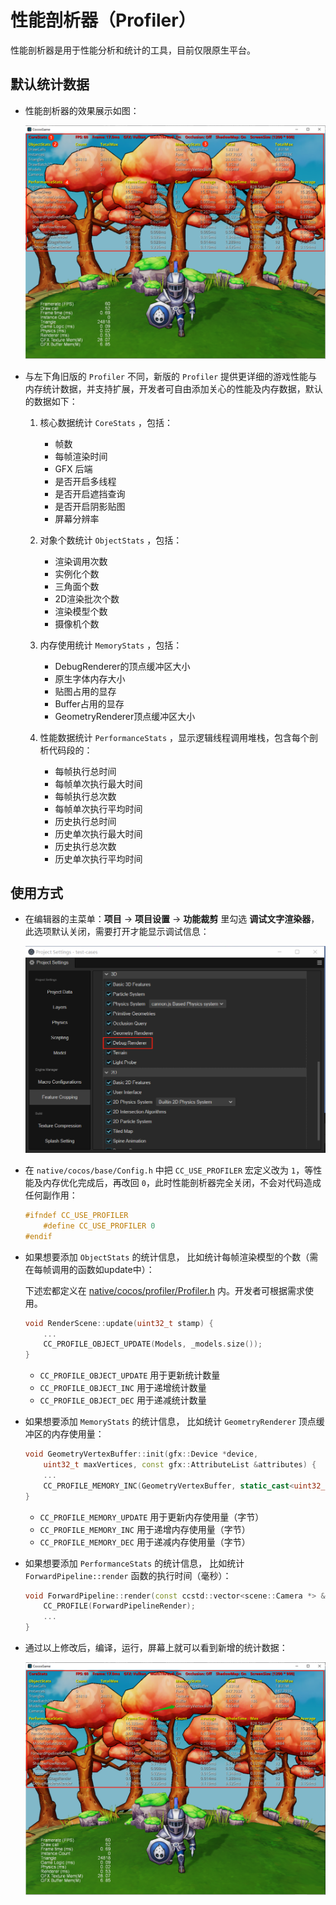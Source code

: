 # 性能剖析器（Profiler）

性能剖析器是用于性能分析和统计的工具，目前仅限原生平台。

## 默认统计数据

- 性能剖析器的效果展示如图：

  ![profiler](native-profiler/profiler.png)

- 与左下角旧版的 `Profiler` 不同，新版的 `Profiler` 提供更详细的游戏性能与内存统计数据，并支持扩展，开发者可自由添加关心的性能及内存数据，默认的数据如下：

  1. 核心数据统计 `CoreStats` ，包括：
      - 帧数
      - 每帧渲染时间
      - GFX 后端
      - 是否开启多线程
      - 是否开启遮挡查询
      - 是否开启阴影贴图
      - 屏幕分辨率

  2. 对象个数统计 `ObjectStats` ，包括：
      - 渲染调用次数
      - 实例化个数
      - 三角面个数
      - 2D渲染批次个数
      - 渲染模型个数
      - 摄像机个数

  3. 内存使用统计 `MemoryStats` ，包括：
      - DebugRenderer的顶点缓冲区大小
      - 原生字体内存大小
      - 贴图占用的显存
      - Buffer占用的显存
      - GeometryRenderer顶点缓冲区大小

  4. 性能数据统计 `PerformanceStats` ，显示逻辑线程调用堆栈，包含每个剖析代码段的：
      - 每帧执行总时间
      - 每帧单次执行最大时间
      - 每帧执行总次数
      - 每帧单次执行平均时间
      - 历史执行总时间
      - 历史单次执行最大时间
      - 历史执行总次数
      - 历史单次执行平均时间

## 使用方式

- 在编辑器的主菜单：**项目** -> **项目设置** -> **功能裁剪** 里勾选 **调试文字渲染器**，此选项默认关闭，需要打开才能显示调试信息：

  ![enable profiler](native-profiler/enable-profiler.png)

- 在 `native/cocos/base/Config.h` 中把 `CC_USE_PROFILER` 宏定义改为 `1`，等性能及内存优化完成后，再改回 `0`，此时性能剖析器完全关闭，不会对代码造成任何副作用：

    ```c++
    #ifndef CC_USE_PROFILER
        #define CC_USE_PROFILER 0
    #endif
    ```

- 如果想要添加 `ObjectStats` 的统计信息， 比如统计每帧渲染模型的个数（需在每帧调用的函数如update中）：

  下述宏都定义在 [native/cocos/profiler/Profiler.h](https://github.com/cocos/cocos-engine/blob/v3.6.0/native/cocos/profiler/Profiler.h) 内。开发者可根据需求使用。

  ```c++
  void RenderScene::update(uint32_t stamp) {
      ... 
      CC_PROFILE_OBJECT_UPDATE(Models, _models.size());
  }
  ```

    - `CC_PROFILE_OBJECT_UPDATE` 用于更新统计数量
    - `CC_PROFILE_OBJECT_INC` 用于递增统计数量
    - `CC_PROFILE_OBJECT_DEC` 用于递减统计数量

- 如果想要添加 `MemoryStats` 的统计信息， 比如统计 `GeometryRenderer` 顶点缓冲区的内存使用量：

    ```c++
    void GeometryVertexBuffer::init(gfx::Device *device, 
        uint32_t maxVertices, const gfx::AttributeList &attributes) {
        ...
        CC_PROFILE_MEMORY_INC(GeometryVertexBuffer, static_cast<uint32_t>(_maxVertices * sizeof(T)));
    }
    ```

    - `CC_PROFILE_MEMORY_UPDATE` 用于更新内存使用量（字节）
    - `CC_PROFILE_MEMORY_INC` 用于递增内存使用量（字节）
    - `CC_PROFILE_MEMORY_DEC` 用于递减内存使用量（字节）

- 如果想要添加 `PerformanceStats` 的统计信息， 比如统计 `ForwardPipeline::render` 函数的执行时间（毫秒）：

    ```c++
    void ForwardPipeline::render(const ccstd::vector<scene::Camera *> &cameras) {
        CC_PROFILE(ForwardPipelineRender);
        ...
    }
    ```

- 通过以上修改后，编译，运行，屏幕上就可以看到新增的统计数据：

  ![add-stats](native-profiler/add-stats.png)
